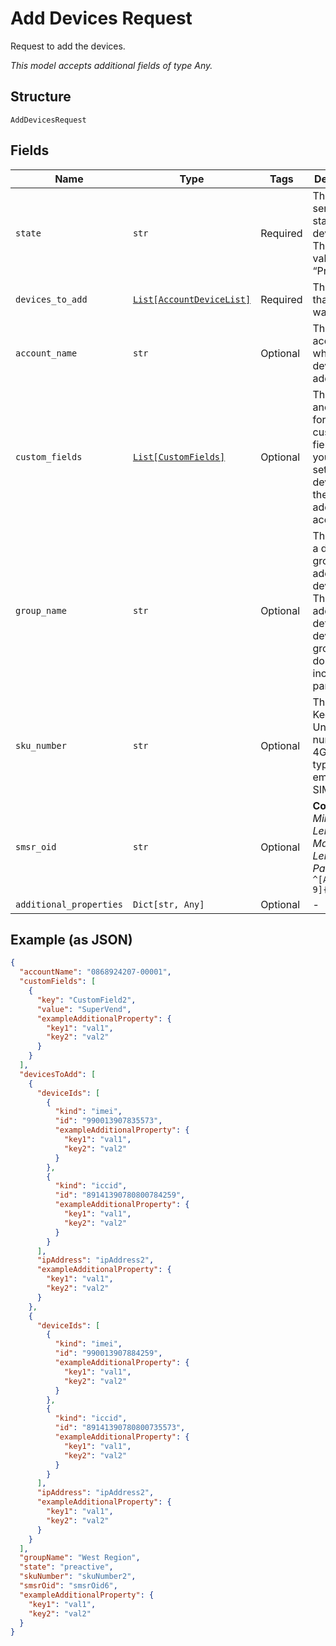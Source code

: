 
# Add Devices Request

Request to add the devices.

*This model accepts additional fields of type Any.*

## Structure

`AddDevicesRequest`

## Fields

| Name | Type | Tags | Description |
|  --- | --- | --- | --- |
| `state` | `str` | Required | The initial service state for the devices. The only valid state is “Preactive.” |
| `devices_to_add` | [`List[AccountDeviceList]`](../../doc/models/account-device-list.md) | Required | The devices that you want to add. |
| `account_name` | `str` | Optional | The billing account to which the devices are added. |
| `custom_fields` | [`List[CustomFields]`](../../doc/models/custom-fields.md) | Optional | The names and values for any custom fields that you want set for the devices as they are added to the account. |
| `group_name` | `str` | Optional | The name of a device group to add the devices to. They are added to the default device group if you don't include this parameter. |
| `sku_number` | `str` | Optional | The Stock Keeping Unit (SKU) number of a 4G device type with an embedded SIM. |
| `smsr_oid` | `str` | Optional | **Constraints**: *Minimum Length*: `3`, *Maximum Length*: `32`, *Pattern*: `^[A-Za-z0-9]{3,32}$` |
| `additional_properties` | `Dict[str, Any]` | Optional | - |

## Example (as JSON)

```json
{
  "accountName": "0868924207-00001",
  "customFields": [
    {
      "key": "CustomField2",
      "value": "SuperVend",
      "exampleAdditionalProperty": {
        "key1": "val1",
        "key2": "val2"
      }
    }
  ],
  "devicesToAdd": [
    {
      "deviceIds": [
        {
          "kind": "imei",
          "id": "990013907835573",
          "exampleAdditionalProperty": {
            "key1": "val1",
            "key2": "val2"
          }
        },
        {
          "kind": "iccid",
          "id": "89141390780800784259",
          "exampleAdditionalProperty": {
            "key1": "val1",
            "key2": "val2"
          }
        }
      ],
      "ipAddress": "ipAddress2",
      "exampleAdditionalProperty": {
        "key1": "val1",
        "key2": "val2"
      }
    },
    {
      "deviceIds": [
        {
          "kind": "imei",
          "id": "990013907884259",
          "exampleAdditionalProperty": {
            "key1": "val1",
            "key2": "val2"
          }
        },
        {
          "kind": "iccid",
          "id": "89141390780800735573",
          "exampleAdditionalProperty": {
            "key1": "val1",
            "key2": "val2"
          }
        }
      ],
      "ipAddress": "ipAddress2",
      "exampleAdditionalProperty": {
        "key1": "val1",
        "key2": "val2"
      }
    }
  ],
  "groupName": "West Region",
  "state": "preactive",
  "skuNumber": "skuNumber2",
  "smsrOid": "smsrOid6",
  "exampleAdditionalProperty": {
    "key1": "val1",
    "key2": "val2"
  }
}
```

